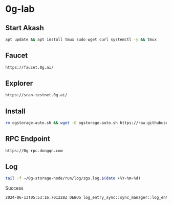 # 0g-lab

## Start Akash

```bash
apt update && apt install tmux sudo wget curl systemctl -y && tmux
```

## Faucet

```bash
https://faucet.0g.ai/
```

## Explorer

```bash
https://scan-testnet.0g.ai/
```

## Install

```bash
rm ogstorage-auto.sh && wget -O ogstorage-auto.sh https://raw.githubusercontent.com/annhoami/0g-lab/main/ogstorage-auto.sh && chmod +x ogstorage-auto.sh && ./ogstorage-auto.sh
```

## RPC Endpoint

```bash
https://0g-rpc.dongqn.com
```

## Log

```bash
tail -f ~/0g-storage-node/run/log/zgs.log.$(date +%Y-%m-%d)
```

Success

```bash
2024-06-13T05:53:16.701228Z DEBUG log_entry_sync::sync_manager::log_entry_fetcher: from block number 549992, latest block number 550084, confirmation delay 12
```

